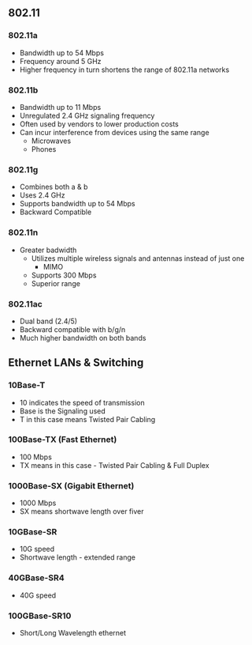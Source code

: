 
## 802.11 

### 802.11a
- Bandwidth up to 54 Mbps
- Frequency around 5 GHz
- Higher frequency in turn shortens the range of 802.11a networks

### 802.11b
- Bandwidth up to 11 Mbps
- Unregulated 2.4 GHz signaling frequency
- Often used by vendors to lower production costs
- Can incur interference from devices using the same range
	- Microwaves
	- Phones

### 802.11g
- Combines both a & b
- Uses 2.4 GHz
- Supports bandwidth up to 54 Mbps
- Backward Compatible

### 802.11n
- Greater badwidth
	- Utilizes multiple wireless signals and antennas instead of just one
		- MIMO
	- Supports 300 Mbps
	- Superior range

### 802.11ac
- Dual band (2.4/5)
- Backward compatible with b/g/n
- Much higher bandwidth on both bands


## Ethernet LANs & Switching
### 10Base-T
- 10 indicates the speed of transmission
- Base is the Signaling used
- T in this case means Twisted Pair Cabling

### 100Base-TX (Fast Ethernet)
- 100 Mbps
- TX means in this case - Twisted Pair Cabling & Full Duplex

### 1000Base-SX (Gigabit Ethernet)
- 1000 Mbps
- SX means shortwave length over fiver

### 10GBase-SR
- 10G speed
-  Shortwave length - extended range

### 40GBase-SR4
- 40G speed

### 100GBase-SR10
- Short/Long Wavelength ethernet